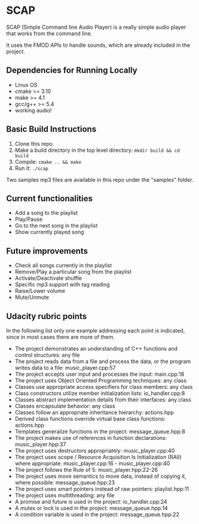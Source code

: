 # SCAP
SCAP (Simple Command line Audio Player) is a really simple audio player that works from the command line.

It uses the FMOD APIs to handle sounds, which are already included in the project.

## Dependencies for Running Locally
* Linux OS
* cmake >= 3.10
* make >= 4.1
* gcc/g++ >= 5.4
* working audio!

## Basic Build Instructions

1. Clone this repo.
2. Make a build directory in the top level directory: `mkdir build && cd build`
3. Compile: `cmake .. && make`
4. Run it: `./scap`

Two samples mp3 files are available in this repo under the "samples" folder.

## Current functionalities

* Add a song to the playlist
* Play/Pause
* Go to the next song in the playlist
* Show currently played song

## Future improvements

* Check all songs currently in the playlist
* Remove/Play a particular song from the playlist
* Activate/Deactivate shuffle
* Specific mp3 support with tag reading
* Raise/Lower volume
* Mute/Unmute

## Udacity rubric points
In the following list only one example addressing each point is indicated, since in most cases there are more of them.

* The project demonstrates an understanding of C++ functions and control structures: any file
* The project reads data from a file and process the data, or the program writes data to a file: music_player.cpp:57
* The project accepts user input and processes the input: main.cpp:18
* The project uses Object Oriented Programming techniques: any class
* Classes use appropriate access specifiers for class members: any class
* Class constructors utilize member initialization lists: io_handler.cpp:8
* Classes abstract implementation details from their interfaces: any class
* Classes encapsulate behavior: any class
* Classes follow an appropriate inheritance hierarchy: actions.hpp
* Derived class functions override virtual base class functions: actions.hpp
* Templates generalize functions in the project: message_queue.hpp:8
* The project makes use of references in function declarations: music_player.hpp:37
* The project uses destructors appropriately: music_player.cpp:40
* The project uses scope / Resource Acquisition Is Initialization (RAII) where appropriate: music_player.cpp:16 - music_player.cpp:40
* The project follows the Rule of 5: music_player.hpp:22-26
* The project uses move semantics to move data, instead of copying it, where possible: message_queue.hpp:23
* The project uses smart pointers instead of raw pointers: playlist.hpp:11
* The project uses multithreading: any file
* A promise and future is used in the project: io_handler.cpp:24
* A mutex or lock is used in the project: message_queue.hpp:14
* A condition variable is used in the project: message_queue.hpp:22
